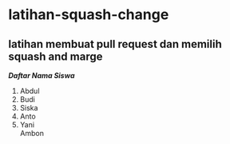 latihan-squash-change
===
latihan membuat pull request dan memilih squash and marge
---
***Daftar Nama Siswa***
1. Abdul
2. Budi
3. Siska
4. Anto
5. Yani  
   Ambon
   
